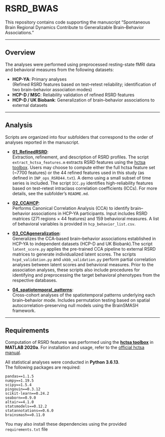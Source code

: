 # RSRD_BWAS

This repository contains code supporting the manuscript
“Spontaneous Brain Regional Dynamics Contribute to Generalizable Brain–Behavior Associations.”

---

## Overview
The analyses were performed using preprocessed resting-state fMRI data and behavioral measures from the following datasets:
- **HCP-YA**: Primary analyses  
  (Refined RSRD features based on test–retest reliability; identification of two brain–behavior association modes)
- **HCP-D / MSC**: Reliability validation of refined RSRD features
- **HCP-D / UK Biobank**: Generalization of brain–behavior associations to external datasets
---

## Analysis
Scripts are organized into four subfolders that correspond to the order of analyses reported in the manuscript.

- [**01_RefinedRSRD**](./analysis/01_RefinedRSRD/):  
  Extraction, refinement, and description of RSRD profiles. The script `extract_hctsa_features.m` extracts RSRD features using the [hctsa toolbox](https://github.com/benfulcher/hctsa). Users may choose to compute either the full hctsa feature set (~7700 features) or the 44 refined features used in this study (as defined in `INP_ops_RSRD44.txt`). A demo using a small subset of time series is included. The script `ICC.py` identifies high-reliability features based on test–retest intraclass correlation coefficients (ICCs). For more details, see the subfolder’s `README.md`.

- [**02_CCAHCP**](./analysis/02_CCAHCP/):  
  Performs Canonical Correlation Analysis (CCA) to identify brain–behavior associations in HCP-YA participants. Input includes RSRD matrices (271 regions × 44 features) and 159 behavioral measures. A list of behavioral variables is provided in `hcp_behavior_list.csv`.

- [**03_CCAgeneralization**](./analysis/03_CCAgeneralization/):  
   Generalizes the CCA-based brain–behavior associations established in HCP-YA to independent datasets (HCP-D and UK Biobank).The script `latent_score.py` applies the pre-trained CCA pipeline to external RSRD matrices to generate individualized latent scores. The scripts `hcpd_validation.py` and `ukbb_validation.py` perform partial correlation analyses between latent scores and behavioral measures. Prior to the association analyses, these scripts also include procedures for identifying and preprocessing the target behavioral phenotypes from the respective databases.

- [**04_spatiotemporal_patterns**](./analysis/04_spatiotemporal_patterns/):  
  Cross-cohort analyses of the spatiotemporal patterns underlying each brain–behavior mode. Includes permutation testing based on spatial autocorrelation-preserving null models using the BrainSMASH framework.

---

## Requirements
Computation of RSRD features was performed using the **[hctsa toolbox](https://github.com/benfulcher/hctsa)** in **MATLAB 2020a**. For installation and usage, refer to the [official hctsa manual](https://time-series-features.gitbook.io/hctsa-manual).

All statistical analyses were conducted in **Python 3.6.13**.  
The following packages are required:
```
pandas==1.1.5
numpy==1.19.5
scipy==1.5.4
pingouin==0.3.12
scikit-learn==0.24.2
seaborn==0.9.0
altair==4.1.0
statsmodels==0.12.2
statannotations==0.6.0
brainsmash==0.11.0
```
You may also install these dependencies using the provided `requirements.txt` file

